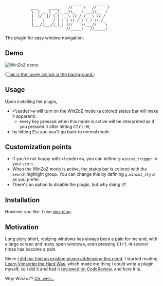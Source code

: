 ```
                              _______    _______
            ___     _____    //     /   //     /
            \  | __ \  _/_ __\\_   / ___\\_   /
            |  |/  |/ (_) '_ \ // / / _ \ // /
            |    |    / | | | // /_\ (_) // /_
            |___/|___/|_|_| |//    \\___//    \
                            //_____/   //_____/
```

The plugin for easy window navigation.

Demo
----

![WinZoZ demo][1]

([This is the lovely animal in the background.][2])

Usage
-----

Upon installing the plugin,

  - <kbd>\<leader\></kbd><kbd>w</kbd> will turn on the WinZoZ mode (a colored status bar will make it apparent):
    - every key pressed when this mode is active will be interpreted as if you pressed it after hitting <kbd>Ctrl-W</kbd>;
  - by hitting <kbd>Escape</kbd> you'll go back to normal mode.

Customization points
--------------------

  - If you're not happy with <kbd>\<leader\></kbd><kbd>w</kbd>, you can define `g:winzoz_trigger` in your `vimrc`.
  - When the WinZoZ mode is active, the status bar is colored with the `Search` highlight group. You can change this by defining `g:winzoz_style` as you prefer.
  - There's an option to disable the plugin, but why doing it?

Installation
------------

However you like. I use [vim-plug](https://github.com/junegunn/vim-plug).


Motivation
----------

Long story short, resizing windows has always been a pain for me and, with a large screen and many open windows, even pressing <kbd>Ctrl-W</kbd> several times has become a pain.

Since [I did not find an existing plugin addressing this need][3], I started reading [Learn Vimscript the Hard Way][4], which made me thing I could write a plugin myself, so I did it and had it [reviewed on CodeReview][5], and here it is.

Why WinZoZ? [Oh, well…][6]

[1]:https://user-images.githubusercontent.com/20521900/97799961-55007280-1c31-11eb-9821-8b604345ac1b.gif
[2]:https://en.wikipedia.org/wiki/Chlamydosaurus
[3]:https://vi.stackexchange.com/questions/27704/does-a-plugin-exist-which-allows-moving-across-the-windows-and-split-them-with
[4]:https://learnvimscriptthehardway.stevelosh.com/
[5]:https://codereview.stackexchange.com/questions/251269/vim-plugin-for-easy-window-navigation
[6]:https://nonciclopedia.org/wiki/Windows
